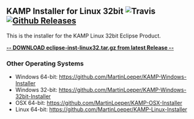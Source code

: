 ## KAMP Installer for Linux 32bit ![Travis](https://img.shields.io/travis/MartinLoeper/KAMP-Linux-32bit-Installer.svg) [![Github Releases](https://img.shields.io/github/downloads/MartinLoeper/KAMP-Linux-32bit-Installer/total.svg)](https://github.com/MartinLoeper/KAMP-Linux-32bit-Installer/releases/latest)

This is the installer for the KAMP Linux 32bit Eclipse Product.

**[-- DOWNLOAD eclipse-inst-linux32.tar.gz from latest Release --](https://github.com/MartinLoeper/KAMP-Linux-32bit-Installer/releases/latest)**

### Other Operating Systems
- Windows 64-bit: https://github.com/MartinLoeper/KAMP-Windows-Installer
- Windows 32-bit: https://github.com/MartinLoeper/KAMP-Windows-32bit-Installer
- OSX 64-bit: https://github.com/MartinLoeper/KAMP-OSX-Installer
- Linux 64-bit: https://github.com/MartinLoeper/KAMP-Linux-Installer